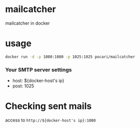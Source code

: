 # mailcatcher
mailcatcher in docker

# usage

```sh
docker run -d -p 1080:1080 -p 1025:1025 pocari/mailcatcher
```

### Your SMTP server settings
- host: ${docker-host's ip}
- post: 1025

# Checking sent mails
access to `http://${docker-host's ip}:1080`
